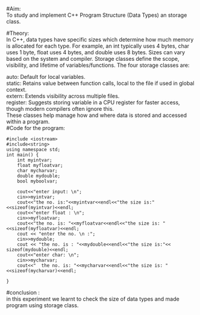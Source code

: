 #Aim:<br>
To study and implement C++ Program Structure (Data Types) an storage class.<br>

#Theory:<br>
In C++, data types have specific sizes which determine how much memory is allocated for each type. For example, an int typically uses 4 bytes, char uses 1 byte, float uses 4 bytes, and double uses 8 bytes. Sizes can vary based on the system and compiler.
Storage classes define the scope, visibility, and lifetime of variables/functions.
The four storage classes are:<br>

auto: Default for local variables.<br>
static: Retains value between function calls, local to the file if used in global context.<br>
extern: Extends visibility across multiple files.<br>
register: Suggests storing variable in a CPU register for faster access, though modern compilers often ignore this.<br>
These classes help manage how and where data is stored and accessed within a program.<br>
#Code for the program:<br>
```
#include <iostream>
#include<string>
using namespace std;
int main() {
    int myintvar;
    float myfloatvar;
    char mycharvar;
    double mydouble;
    bool myboolvar;
   
    cout<<"enter input: \n";
    cin>>myintvar;
    cout<<"the no. is:"<<myintvar<<endl<<"the size is:"<<sizeof(myintvar)<<endl;
    cout<<"enter float : \n";
    cin>>myfloatvar;
    cout<<"the no. is: "<<myfloatvar<<endl<<"the size is: "<<sizeof(myfloatvar)<<endl;
    cout << "enter the no. \n :";
    cin>>mydouble;
    cout << "the no. is : "<<mydouble<<endl<<"the size is:"<< sizeof(mydouble)<<endl;
    cout<<"enter char: \n";
    cin>>mycharvar;
    cout<<"  the no. is: "<<mycharvar<<endl<<"the size is: "<<sizeof(mycharvar)<<endl;
   
}
```
#conclusion : <br>
in this experiment we learnt to check the size of data types and made program using storage class. <br>
